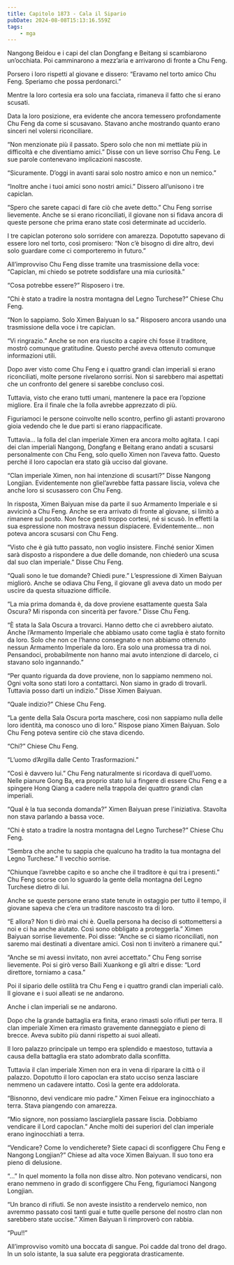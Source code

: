 ```yaml
---
title: Capitolo 1873 - Cala il Sipario
pubDate: 2024-08-08T15:13:16.559Z
tags:
    - mga
---
```



Nangong Beidou e i capi del clan Dongfang e Beitang si scambiarono un’occhiata. Poi camminarono a mezz’aria e arrivarono di fronte a Chu Feng.


Porsero i loro rispetti al giovane e dissero: “Eravamo nel torto amico Chu Feng. Speriamo che possa perdonarci.”


Mentre la loro cortesia era solo una facciata, rimaneva il fatto che si erano scusati.


Data la loro posizione, era evidente che ancora temessero profondamente Chu Feng da come si scusavano. Stavano anche mostrando quanto erano sinceri nel volersi riconciliare.

“Non menzionate più il passato. Spero solo che non mi mettiate più in difficoltà e che diventiamo amici.” Disse con un lieve sorriso Chu Feng. Le sue parole contenevano implicazioni nascoste.


“Sicuramente. D’oggi in avanti sarai solo nostro amico e non un nemico.”


“Inoltre anche i tuoi amici sono nostri amici.” Dissero all’unisono i tre capiclan.

“Spero che sarete capaci di fare ciò che avete detto.” Chu Feng sorrise lievemente. Anche se si erano riconciliati, il giovane non si fidava ancora di queste persone che prima erano state così determinate ad ucciderlo.


I tre capiclan poterono solo sorridere con amarezza. Dopotutto sapevano di essere loro nel torto, così promisero: “Non c’è bisogno di dire altro, devi solo guardare come ci comporteremo in futuro.”


All’improvviso Chu Feng disse tramite una trasmissione della voce: “Capiclan, mi chiedo se potrete soddisfare una mia curiosità.”

“Cosa potrebbe essere?” Risposero i tre.


“Chi è stato a tradire la nostra montagna del Legno Turchese?” Chiese Chu Feng.


“Non lo sappiamo. Solo Ximen Baiyuan lo sa.” Risposero ancora usando una trasmissione della voce i tre capiclan.

“Vi ringrazio.” Anche se non era riuscito a capire chi fosse il traditore, mostrò comunque gratitudine. Questo perché aveva ottenuto comunque informazioni utili.


Dopo aver visto come Chu Feng e i quattro grandi clan imperiali si erano riconciliati, molte persone rivelarono sorrisi. Non si sarebbero mai aspettati che un confronto del genere si sarebbe concluso così.


Tuttavia, visto che erano tutti umani, mantenere la pace era l’opzione migliore. Era il finale che la folla avrebbe apprezzato di più.


Figuriamoci le persone coinvolte nello scontro, perfino gli astanti provarono gioia vedendo che le due parti si erano riappacificate.


Tuttavia… la folla del clan imperiale Ximen era ancora molto agitata. I capi dei clan imperiali Nangong, Dongfang e Beitang erano andati a scusarsi personalmente con Chu Feng, solo quello Ximen non l’aveva fatto. Questo perché il loro capoclan era stato già ucciso dal giovane.

“Clan imperiale Ximen, non hai intenzione di scusarti?” Disse Nangong Longjian. Evidentemente non gliel’avrebbe fatta passare liscia, voleva che anche loro si scusassero con Chu Feng.


In risposta, Ximen Baiyuan mise da parte il suo Armamento Imperiale e si avvicinò a Chu Feng. Anche se era arrivato di fronte al giovane, si limitò a rimanere sul posto. Non fece gesti troppo cortesi, né si scusò. In effetti la sua espressione non mostrava nessun dispiacere. Evidentemente… non poteva ancora scusarsi con Chu Feng.


“Visto che è già tutto passato, non voglio insistere. Finché senior Ximen sarà disposto a rispondere a due delle domande, non chiederò una scusa dal suo clan imperiale.” Disse Chu Feng.


“Quali sono le tue domande? Chiedi pure.” L’espressione di Ximen Baiyuan migliorò. Anche se odiava Chu Feng, il giovane gli aveva dato un modo per uscire da questa situazione difficile.


“La mia prima domanda è, da dove proviene esattamente questa Sala Oscura? Mi risponda con sincerità per favore.” Disse Chu Feng.


“È stata la Sala Oscura a trovarci. Hanno detto che ci avrebbero aiutato. Anche l’Armamento Imperiale che abbiamo usato come taglia è stato fornito da loro. Solo che non ce l’hanno consegnato e non abbiamo ottenuto nessun Armamento Imperiale da loro. Era solo una promessa tra di noi. Pensandoci, probabilmente non hanno mai avuto intenzione di darcelo, ci stavano solo ingannando.”


“Per quanto riguarda da dove proviene, non lo sappiamo nemmeno noi. Ogni volta sono stati loro a contattarci. Non siamo in grado di trovarli. Tuttavia posso darti un indizio.” Disse Ximen Baiyuan.

“Quale indizio?” Chiese Chu Feng.


“La gente della Sala Oscura porta maschere, così non sappiamo nulla delle loro identità, ma conosco uno di loro.” Rispose piano Ximen Baiyuan. Solo Chu Feng poteva sentire ciò che stava dicendo.

“Chi?” Chiese Chu Feng.

“L’uomo d’Argilla dalle Cento Trasformazioni.”


“Così è davvero lui.” Chu Feng naturalmente si ricordava di quell’uomo. Nelle pianure Gong Ba, era proprio stato lui a fingere di essere Chu Feng e a spingere Hong Qiang a cadere nella trappola dei quattro grandi clan imperiali.

“Qual è la tua seconda domanda?” Ximen Baiyuan prese l'iniziativa. Stavolta non stava parlando a bassa voce.


“Chi è stato a tradire la nostra montagna del Legno Turchese?” Chiese Chu Feng.


“Sembra che anche tu sappia che qualcuno ha tradito la tua montagna del Legno Turchese.” Il vecchio sorrise.


“Chiunque l’avrebbe capito e so anche che il traditore è qui tra i presenti.” Chu Feng scorse con lo sguardo la gente della montagna del Legno Turchese dietro di lui.


Anche se queste persone erano state tenute in ostaggio per tutto il tempo, il giovane sapeva che c’era un traditore nascosto tra di loro.


“E allora? Non ti dirò mai chi è. Quella persona ha deciso di sottomettersi a noi e ci ha anche aiutato. Così sono obbligato a proteggerla.” Ximen Baiyuan sorrise lievemente. Poi disse: “Anche se ci siamo riconciliati, non saremo mai destinati a diventare amici. Così non ti inviterò a rimanere qui.”

“Anche se mi avessi invitato, non avrei accettato.” Chu Feng sorrise lievemente. Poi si girò verso Baili Xuankong e gli altri e disse: “Lord direttore, torniamo a casa.”

Poi il sipario delle ostilità tra Chu Feng e i quattro grandi clan imperiali calò. Il giovane e i suoi alleati se ne andarono.


Anche i clan imperiali se ne andarono.


Dopo che la grande battaglia era finita, erano rimasti solo rifiuti per terra. Il clan imperiale Ximen era rimasto gravemente danneggiato e pieno di brecce. Aveva subìto più danni rispetto ai suoi alleati.


Il loro palazzo principale un tempo era splendido e maestoso, tuttavia a causa della battaglia era stato adombrato dalla sconfitta.


Tuttavia il clan imperiale Ximen non era in vena di riparare la città o il palazzo. Dopotutto il loro capoclan era stato ucciso senza lasciare nemmeno un cadavere intatto. Così la gente era addolorata.

“Bisnonno, devi vendicare mio padre.” Ximen Feixue era inginocchiato a terra. Stava piangendo con amarezza.

“Mio signore, non possiamo lasciargliela passare liscia. Dobbiamo vendicare il Lord capoclan.” Anche molti dei superiori del clan imperiale erano inginocchiati a terra.


“Vendicare? Come lo vendicherete? Siete capaci di sconfiggere Chu Feng e Nangong Longjian?” Chiese ad alta voce Ximen Baiyuan. Il suo tono era pieno di delusione.


“...” In quel momento la folla non disse altro. Non potevano vendicarsi, non erano nemmeno in grado di sconfiggere Chu Feng, figuriamoci Nangong Longjian.


“Un branco di rifiuti. Se non aveste insistito a rendervelo nemico, non avremmo passato così tanti guai e tutte quelle persone del nostro clan non sarebbero state uccise.” Ximen Baiyuan li rimproverò con rabbia.

“Puu!!”


All’improvviso vomitò una boccata di sangue. Poi cadde dal trono del drago. In un solo istante, la sua salute era peggiorata drasticamente.





